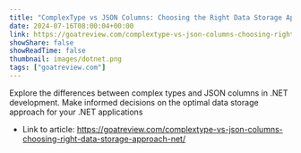 ```yaml
---
title: "ComplexType vs JSON Columns: Choosing the Right Data Storage Approach"
date: 2024-07-16T08:00:04+00:00
link: https://goatreview.com/complextype-vs-json-columns-choosing-right-data-storage-approach-net/
showShare: false
showReadTime: false
thumbnail: images/dotnet.png
tags: ["goatreview.com"]
---
```

Explore the differences between complex types and JSON columns in .NET development. Make informed decisions on the optimal data storage approach for your .NET applications

- Link to article: https://goatreview.com/complextype-vs-json-columns-choosing-right-data-storage-approach-net/